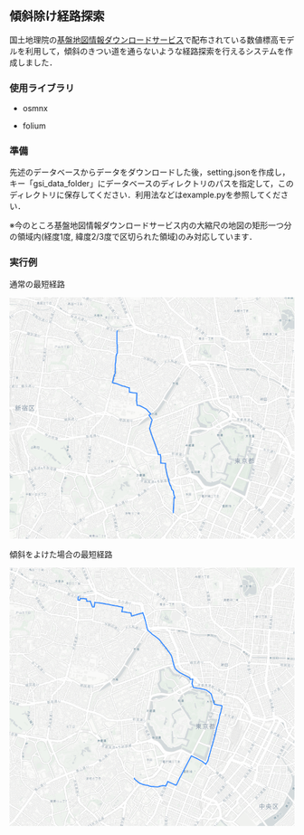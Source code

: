 ## 傾斜除け経路探索

国土地理院の[基盤地図情報ダウンロードサービス](https://fgd.gsi.go.jp/download/menu.php)で配布されている数値標高モデルを利用して，傾斜のきつい道を通らないような経路探索を行えるシステムを作成しました．



### 使用ライブラリ

- osmnx

- folium



### 準備

先述のデータベースからデータをダウンロードした後，setting.jsonを作成し，キー「gsi_data_folder」にデータベースのディレクトリのパスを指定して，このディレクトリに保存してください．利用法などはexample.pyを参照してください．

※今のところ基盤地図情報ダウンロードサービス内の大縮尺の地図の矩形一つ分の領域内(経度1度, 緯度2/3度で区切られた領域)のみ対応しています．

### 実行例
通常の最短経路

![](/example/0.png)

傾斜をよけた場合の最短経路

![](/example/1.png)
